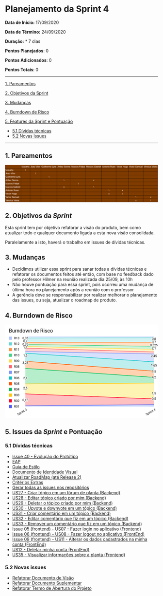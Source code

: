 # Planejamento da Sprint 4

**Data de Início:** 17/09/2020  

**Data de Término:** 24/09/2020

**Duração:** * 7 dias

**Pontos Planejados**: 0

**Pontos Adicionados**: 0

**Pontos Totais**: 0

-------

[1. Pareamentos](#1-pareamentos)

[2. Objetivos da Sprint](#2-objetivos-da-sprint)

[3. Mudanças](#3-mudanças)

[4. Burndown de Risco](#4-burndown-de-risco)

[5. Features da Sprint e Pontuação](#5-features-da-sprint-e-pontuação)
* [5.1 Dívidas técnicas](#51-dívidas-técnicas)
* [5.2 Novas Issues](#52-novas-issues)

-------
## 1. Pareamentos

![Pareamentos](img/pairing.png)

## 2. Objetivos da _Sprint_

Esta sprint tem por objetivo refatorar a visão do produto, bem como atualizar todo e qualquer documento ligada a esta nova visão consolidada.

Paralelamente a isto, haverá o trabalho em issues de dívidas técnicas.

## 3. Mudanças

* Decidimos utilizar essa sprint para sanar todas a dívidas técnicas e refatorar os documentos feitos até então, com base no feedback dado pelo professor Hilmer na reunião realizada dia 25/09, às 10h
* Não houve pontuação para essa sprint, pois ocorreu uma mudança de última hora no planejamento após a reunião com o professor
* A gerência deve se responsabilizar por realizar melhorar o planejamento das issues, ou seja, atualizar o roadmap de produto.

## 4. Burndown de Risco

![](img/risk_burndown.png)

## 5. Issues da _Sprint_ e Pontuação

### 5.1 Dívidas técnicas

* [Issue 40 - Evolução do Protótipo](https://github.com/fga-eps-mds/2020.1-Grupo2-wiki/issues/40)
* [EAP](#)
* [Guia de Estilo](#)
* [Documento de Identidade Visual](#)
* [Atualizar RoadMap (até Release 2)](#)
* [Critérios Extras](#)
* [Gerar todas as issues nos repositórios](#)
* [US27 - Criar tópico em um fórum de planta (Backend)](#) 
* [US28 - Editar tópico criado por mim (Backend)](#)
* [US29 - Deletar o tópico criado por mim (Backend)](#)
* [US30 - Upvote e downvote em um tópico (Backend)](#) 
* [US31 - Criar comentário em um tópico (Backend)](#)
* [US32 - Editar comentário que fiz em um tópico (Backend)](#)
* [US33 - Remover um comentário que fiz em um tópico (Backend)](#)
* [Issue 05 (frontend) - US07 - Fazer login no aplicativo (Frontend)](https://github.com/fga-eps-mds/2020.1-Grupo2-FrontEnd/issues/6)
* [Issue 06 (frontend) - US08 - Fazer logout no aplicativo (FrontEnd)](https://github.com/fga-eps-mds/2020.1-Grupo2-FrontEnd/issues/6)
* [Issue 09 (frontend) - US11 - Alterar os dados cadastrados na minha conta (FrontEnd)](https://github.com/fga-eps-mds/2020.1-Grupo2-BackEnd/issues/9)
* [US12 - Deletar minha conta (FrontEnd)](https://github.com/fga-eps-mds/2020.1-Grupo2-FrontEnd/issues/7)
* [US35 - Visualizar informações sobre a planta (Frontend)](https://github.com/fga-eps-mds/2020.1-Grupo2-FrontEnd/issues/8)

### 5.2 Novas issues

* [Refatorar Documento de Visão](#)
* [Refatorar Documento Suplementar](#)
* [Refatorar Termo de Abertura do Projeto](#)

